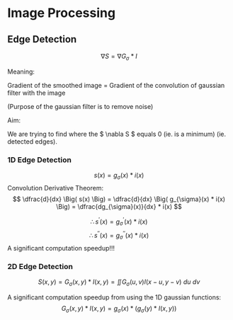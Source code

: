 # Image Processing

## Edge Detection
$$ \nabla S = \nabla G_{\sigma} * I $$

Meaning:

Gradient of the smoothed image = Gradient of the convolution of gaussian filter with the image 

(Purpose of the gaussian filter is to remove noise)

Aim: 

We are trying to find where the $ \nabla S $ equals 0 (ie. is a minimum) (ie. detected edges).

### 1D Edge Detection
$$ s(x) = g_{\sigma}(x) * i(x) $$ 
Convolution Derivative Theorem:
$$ \dfrac{d}{dx} \Big( s(x) \Big) = \dfrac{d}{dx} \Big( g_{\sigma}(x) * i(x) \Big)
= \dfrac{dg_{\sigma}(x)}{dx} * i(x) $$ 

$$ \therefore s^{'}(x) = g^{'}_{\sigma}(x) * i(x) $$
$$ \therefore s^{''}(x) = g^{''}_{\sigma}(x) * i(x) $$
A significant computation speedup!!!


### 2D Edge Detection
$$ S(x, y) = G_{\sigma}(x, y) * I(x, y) = \iint G_{\sigma}(u, v) I(x-u, y-v) \ du \ dv $$

A significant computation speedup from using the 1D gaussian functions:
$$ G_{\sigma}(x, y) * I(x, y) = g_{\sigma}(x) * ( g_{\sigma}(y) * I(x, y) ) $$


